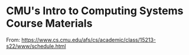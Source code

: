 # CMU's Intro to Computing Systems Course Materials

From: https://www.cs.cmu.edu/afs/cs/academic/class/15213-s22/www/schedule.html
